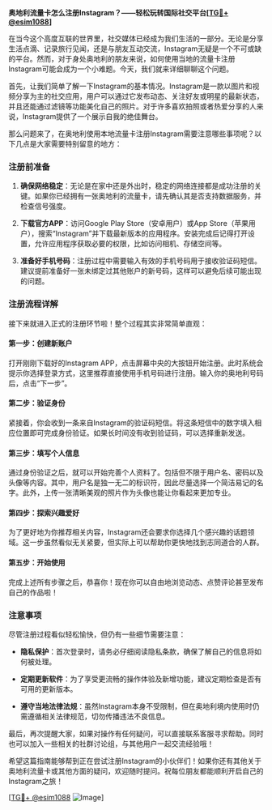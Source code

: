 **奥地利流量卡怎么注册Instagram？——轻松玩转国际社交平台[[TG💪+ @esim1088](https://t.me/s/esim1088)]**

在当今这个高度互联的世界里，社交媒体已经成为我们生活的一部分。无论是分享生活点滴、记录旅行见闻，还是与朋友互动交流，Instagram无疑是一个不可或缺的平台。然而，对于身处奥地利的朋友来说，如何使用当地的流量卡注册Instagram可能会成为一个小难题。今天，我们就来详细聊聊这个问题。

首先，让我们简单了解一下Instagram的基本情况。Instagram是一款以图片和视频分享为主的社交应用，用户可以通过它发布动态、关注好友或明星的最新状态，并且还能通过滤镜等功能美化自己的照片。对于许多喜欢拍照或者热爱分享的人来说，Instagram提供了一个展示自我的绝佳舞台。

那么问题来了，在奥地利使用本地流量卡注册Instagram需要注意哪些事项呢？以下几点是大家需要特别留意的地方：

### 注册前准备

1. **确保网络稳定**：无论是在家中还是外出时，稳定的网络连接都是成功注册的关键。如果你已经拥有一张奥地利的流量卡，请先确认其是否支持数据服务，并检查信号强度。
   
2. **下载官方APP**：访问Google Play Store（安卓用户）或App Store（苹果用户），搜索“Instagram”并下载最新版本的应用程序。安装完成后记得打开设置，允许应用程序获取必要的权限，比如访问相机、存储空间等。

3. **准备好手机号码**：注册过程中需要输入有效的手机号码用于接收验证码短信。建议提前准备好一张未绑定过其他账户的新号码，这样可以避免后续可能出现的问题。

### 注册流程详解

接下来就进入正式的注册环节啦！整个过程其实非常简单直观：

#### 第一步：创建新账户
打开刚刚下载好的Instagram APP，点击屏幕中央的大按钮开始注册。此时系统会提示你选择登录方式，这里推荐直接使用手机号码进行注册。输入你的奥地利号码后，点击“下一步”。

#### 第二步：验证身份
紧接着，你会收到一条来自Instagram的验证码短信。将这条短信中的数字填入相应位置即可完成身份验证。如果长时间没有收到验证码，可以选择重新发送。

#### 第三步：填写个人信息
通过身份验证之后，就可以开始完善个人资料了。包括但不限于用户名、密码以及头像等内容。其中，用户名是独一无二的标识符，因此尽量选择一个简洁易记的名字。此外，上传一张清晰美观的照片作为头像也能让你看起来更加专业。

#### 第四步：探索兴趣爱好
为了更好地为你推荐相关内容，Instagram还会要求你选择几个感兴趣的话题领域。这一步虽然看似无关紧要，但实际上可以帮助你更快地找到志同道合的人群。

#### 第五步：开始使用
完成上述所有步骤之后，恭喜你！现在你可以自由地浏览动态、点赞评论甚至发布自己的作品啦！

### 注意事项

尽管注册过程看似轻松愉快，但仍有一些细节需要注意：

- **隐私保护**：首次登录时，请务必仔细阅读隐私条款，确保了解自己的信息将如何被处理。
  
- **定期更新软件**：为了享受更流畅的操作体验及新增功能，建议定期检查是否有可用的更新版本。

- **遵守当地法律法规**：虽然Instagram本身不受限制，但在奥地利境内使用时仍需遵循相关法律规范，切勿传播违法不良信息。

最后，再次提醒大家，如果对操作有任何疑问，可以直接联系客服寻求帮助。同时也可以加入一些相关的社群讨论组，与其他用户一起交流经验哦！

希望这篇指南能够帮到正在尝试注册Instagram的小伙伴们！如果你还有其他关于奥地利流量卡或其他方面的疑问，欢迎随时提问。祝每位朋友都能顺利开启自己的Instagram之旅！

[[TG💪+ @esim1088](https://t.me/s/esim1088) ![Image](https://i.postimg.cc/4NQfJmqS/Snipaste-2025-05-13-00-14-12.png)]